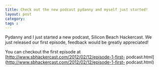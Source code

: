 ```yaml
---
title: Check out the new podcast pydanny and myself just started!
layout: post
category: 
tags : 
---
```


Pydanny and I just started a new podcast, Silicon Beach Hackercast. We just
released our first episode, feedback would be greatly appreciated!

You can checkout the first episode
at [http://www.sbhackercast.com/2012/02/12/episode-1-first-
podcast.html](http://www.sbhackercast.com/2012/02/12/episode-1-first-
podcast.html)

